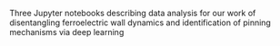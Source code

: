 Three Jupyter notebooks describing data analysis for our work of disentangling ferroelectric wall dynamics and identification of pinning mechanisms 
via deep learning

